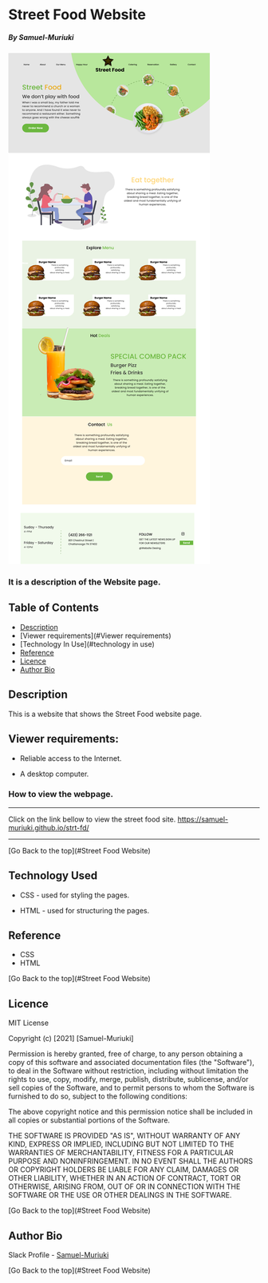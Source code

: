 # Street Food Website

##### By Samuel-Muriuki

![Website Image](imgs/StreetFood.png)
### It is a description of the Website page.

## Table of Contents

+ [Description](#Description)
+ [Viewer requirements](#Viewer requirements)
+ [Technology In Use](#technology in use)
+ [Reference](#reference)
+ [Licence](#licence)
+ [Author Bio](#author-bio)

## Description
<p>This is a website that shows the Street Food website page.</p>

## Viewer requirements:

* Reliable access to the Internet.

* A desktop computer.

### How to view the webpage.
****
Click on the link bellow to view the street food site.
https://samuel-muriuki.github.io/strt-fd/
****
[Go Back to the top](#Street Food Website)
## Technology Used

* CSS - used for styling the pages.

* HTML - used for structuring the pages.

## Reference
* CSS
* HTML

[Go Back to the top](#Street Food Website)

## Licence

MIT License

Copyright (c) [2021] [Samuel-Muriuki]

Permission is hereby granted, free of charge, to any person obtaining a copy
of this software and associated documentation files (the "Software"), to deal
in the Software without restriction, including without limitation the rights
to use, copy, modify, merge, publish, distribute, sublicense, and/or sell
copies of the Software, and to permit persons to whom the Software is
furnished to do so, subject to the following conditions:

The above copyright notice and this permission notice shall be included in all
copies or substantial portions of the Software.

THE SOFTWARE IS PROVIDED "AS IS", WITHOUT WARRANTY OF ANY KIND, EXPRESS OR
IMPLIED, INCLUDING BUT NOT LIMITED TO THE WARRANTIES OF MERCHANTABILITY,
FITNESS FOR A PARTICULAR PURPOSE AND NONINFRINGEMENT. IN NO EVENT SHALL THE
AUTHORS OR COPYRIGHT HOLDERS BE LIABLE FOR ANY CLAIM, DAMAGES OR OTHER
LIABILITY, WHETHER IN AN ACTION OF CONTRACT, TORT OR OTHERWISE, ARISING FROM,
OUT OF OR IN CONNECTION WITH THE SOFTWARE OR THE USE OR OTHER DEALINGS IN THE
SOFTWARE.

[Go Back to the top](#Street Food Website)

## Author Bio

Slack Profile - [Samuel-Muriuki](https://app.slack.com/)

[Go Back to the top](#Street Food Website)
